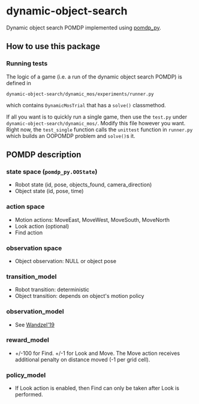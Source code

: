 # dynamic-object-search
Dynamic object search POMDP implemented using [pomdp_py](https://github.com/h2r/pomdp-py).


## How to use this package

### Running tests

The logic of a game (i.e. a run of the dynamic object search POMDP) is defined in
```
dynamic-object-search/dynamic_mos/experiments/runner.py
```
which contains `DynamicMosTrial` that has a `solve()` classmethod.

If all you want is to quickly run a single game, then use the `test.py`
under `dynamic-object-search/dynamic_mos/`. Modify this file however you want. Right now,
the `test_single` function calls the `unittest` function in `runner.py`
which builds an OOPOMDP problem and `solve()`s it.


## POMDP description

### state space (`pomdp_py.OOState`)
* Robot state (id, pose, objects_found, camera_direction)
* Object state (id, pose, time)

### action space
* Motion actions: MoveEast, MoveWest, MoveSouth, MoveNorth
* Look action (optional)
* Find action

### observation space
* Object observation: NULL or object pose

### transition_model
* Robot transition: deterministic
* Object transition: depends on object's motion policy

### observation_model
* See [Wandzel'19](https://ieeexplore.ieee.org/iel7/8780387/8793254/08793888.pdf?casa_token=AALwvAe4wJYAAAAA:KchwvsdTTl-cEftOo79XJxxLUlHwIGToQLIf8TdpEEkEa2Jp09tFq-HTEkAvjUL4Udw2NVizLw8)

### reward_model
* +/-100 for Find. +/-1 for Look and Move. The Move action receives additional penalty on distance moved (-1 per grid cell).

### policy_model
* If Look action is enabled, then Find can only be taken after Look is performed.
